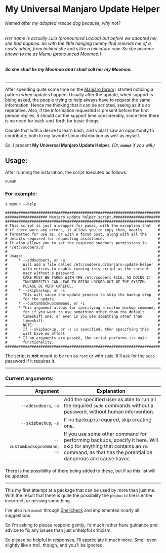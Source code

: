 # My Universal Manjaro Update Helper

###### _Named after my adopted rescue dog because, why not?_
###### _Her name is actually Lulu (pronounced Looloo) but before we adopted her, she had puppies. So with the little hanging tummy that reminds me of a cow's udder, from behind she looks like a miniature cow. So she became known to me as Mumu (pronounced Moomoo.)_

###### **_So she shall be my Moomoo and I shall call her my Moomoo._**

***

After spending quite some time on the [Manjaro forum](https://forum.manjaro.org/) I started noticing a pattern when updates happen. Usually after the update, when support is being asked, the people trying to help always have to request the same information. Hence me thinking that it can be scripted, seeing as it's so repetative. Also, if the information requested is present before the first person replies, it should cut the support time considerably, since then there is no need for back-and-forth for basic things.

Couple that with a desire to learn bash, and viola! I saw an opportunity to contribute, both to my favorite Linux distribution as well as myself.

So, I present **My Universal Manjaro Update Helper.**
_(Or, **`mumuh`** if you will.)_

## Usage:

After running the installation, the script executed as follows:
```
mumuh
```

### For example:

```
$ mumuh --help

######################################################################
################### Manjaro update helper script.#####################
######################################################################
# This script is just a wrapper for pamac, with the exception that   #
# if there were any errors, it allows you to copy them, neatly       #
# formatted for use as. or with a forum post, along with all the     #
# details required for requesting assistance.                        #
# It also allows you to set the required suddoers permissions in     #
# '/etc/sudoers.d'                                                   #
#                                                                    #
# Usage:                                                             #
#     * --addsudoers, or -a                                          #
#       Will add a file called /etc/sudoers.d/manjaro-update-helper  #
#       with entries to enable running this script as the current    #
#       user without a password.                                     #
#       CARE MUST BE TAKED WITH THE /etc/sudoers FILE, AS DOING IT   #
#       INNCORRECTLY CAN LEAD TO BEING LOCKED OUT OF THE SYSTEM.     #
#       PLEASE BE VERY CAREFUL.                                      #
#     * --skipbackup, or -s                                          #
#       This will cause the update process to skip the backup step   #
#       for the update.                                              #
#     * --custombackupcommand, or -c                                 #
#     * This argument allows for specifying a custom backup command, #
#       for if you want to use something other than the default      #
#       timeshift one, or even is you use something other than       #
#       timeshift.                                                   #
#       NOTE:                                                        #
#       If --skipbackup, or -s is specified, then specifying this    #
#       will have no effect.                                         #
#     * If no arguments are passed, the script performs its main     #
#       functionality.                                               #
######################################################################
```

The script is **_not_** meant to be run as `root` or with `sudo`. It'll ask for the `sudo` password if it requires it.

***

### Current arguments:

| Argument | Explanation |
|---:|---|
| `--addsudoers`, `-a` | Add the specified user as able to run all the required `sudo` commands without a password, without human intervention. |
| `--skipbackup`, `-s` | If no backup is required, skip creating one. |
| `--custombackupcommand`, `-c` | If you use some other command for performing backups, specify it here. Will skip for anything that contains an `rm` command, as that has the potential be dangerous and cause havoc. |

There is the possibility of there being added to these, but if so this list will be updated.

***

This my first attempt at a package that can be used by more than just me. With the result that there is quite the possibility the `pkgbuild` file is either incorrect, or missing something.

I've also run `mumuh` through [Shellcheck](https://www.shellcheck.net/) and implemented _nearly_ all suggestions.

So I'm asking to please respond gently, I'd much rather have guidance and advice to fix any issues than just unhelpful criticism.

So please be helpful in responses, I'll appreciate it much more. Smell even slightly like a troll, though, and you'll be ignored.